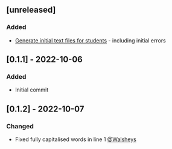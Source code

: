 ## [unreleased]

### Added

- [Generate initial text files for students](https://github.com/davmlaw/assignment_5_adelaide_uni_bioinfo/issues/1) - including initial errors

## [0.1.1] - 2022-10-06

### Added

- Initial commit

## [0.1.2] - 2022-10-07

### Changed 

- Fixed fully capitalised words in line 1 [@Walsheys](https://github.com/davmlaw/assignment_5_adelaide_uni_bioinfo/issues/6#issue-1400619563)
